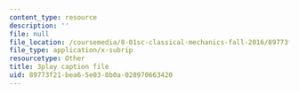 ```yaml
---
content_type: resource
description: ''
file: null
file_location: /coursemedia/8-01sc-classical-mechanics-fall-2016/89773f21bea65e038b0a028970663420_z0xyQKalezI.vtt
file_type: application/x-subrip
resourcetype: Other
title: 3play caption file
uid: 89773f21-bea6-5e03-8b0a-028970663420
---
```

